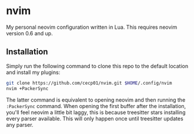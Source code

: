 # nvim

My personal neovim configuration written in Lua. This requires neovim version
0.6 and up.

## Installation

Simply run the following command to clone this repo to the default location
and install my plugins:

```bash
git clone https://github.com/cecp01/nvim.git $HOME/.config/nvim
nvim +PackerSync
```

The latter command is equivalent to opening neovim and then running the
`:PackerSync` command. When opening the first buffer after the installation,
you'll feel neovim a little bit laggy, this is because treesitter stars
installing every parser available. This will only happen once until treesitter
updates any parser.
